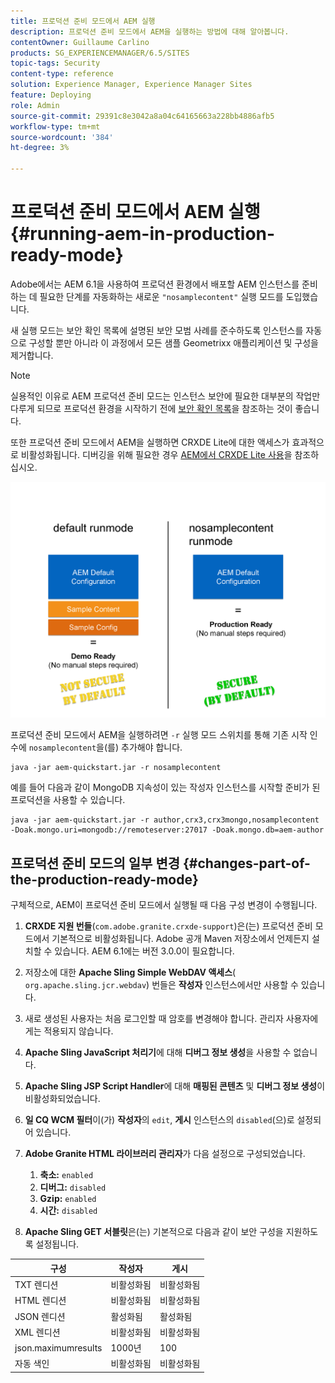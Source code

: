 ```yaml
---
title: 프로덕션 준비 모드에서 AEM 실행
description: 프로덕션 준비 모드에서 AEM을 실행하는 방법에 대해 알아봅니다.
contentOwner: Guillaume Carlino
products: SG_EXPERIENCEMANAGER/6.5/SITES
topic-tags: Security
content-type: reference
solution: Experience Manager, Experience Manager Sites
feature: Deploying
role: Admin
source-git-commit: 29391c8e3042a8a04c64165663a228bb4886afb5
workflow-type: tm+mt
source-wordcount: '384'
ht-degree: 3%

---
```


# 프로덕션 준비 모드에서 AEM 실행{#running-aem-in-production-ready-mode}

Adobe에서는 AEM 6.1을 사용하여 프로덕션 환경에서 배포할 AEM 인스턴스를 준비하는 데 필요한 단계를 자동화하는 새로운 `"nosamplecontent"` 실행 모드를 도입했습니다.

새 실행 모드는 보안 확인 목록에 설명된 보안 모범 사례를 준수하도록 인스턴스를 자동으로 구성할 뿐만 아니라 이 과정에서 모든 샘플 Geometrixx 애플리케이션 및 구성을 제거합니다.

>[!NOTE]
>
>실용적인 이유로 AEM 프로덕션 준비 모드는 인스턴스 보안에 필요한 대부분의 작업만 다루게 되므로 프로덕션 환경을 시작하기 전에 [보안 확인 목록](/help/sites-administering/security-checklist.md)을 참조하는 것이 좋습니다.
>
>또한 프로덕션 준비 모드에서 AEM을 실행하면 CRXDE Lite에 대한 액세스가 효과적으로 비활성화됩니다. 디버깅을 위해 필요한 경우 [AEM에서 CRXDE Lite 사용](/help/sites-administering/enabling-crxde-lite.md)을 참조하십시오.

![chlimage_1-83](assets/chlimage_1-83a.png)

프로덕션 준비 모드에서 AEM을 실행하려면 `-r` 실행 모드 스위치를 통해 기존 시작 인수에 `nosamplecontent`을(를) 추가해야 합니다.

```shell
java -jar aem-quickstart.jar -r nosamplecontent
```

예를 들어 다음과 같이 MongoDB 지속성이 있는 작성자 인스턴스를 시작할 준비가 된 프로덕션을 사용할 수 있습니다.

```shell
java -jar aem-quickstart.jar -r author,crx3,crx3mongo,nosamplecontent -Doak.mongo.uri=mongodb://remoteserver:27017 -Doak.mongo.db=aem-author
```

## 프로덕션 준비 모드의 일부 변경 {#changes-part-of-the-production-ready-mode}

구체적으로, AEM이 프로덕션 준비 모드에서 실행될 때 다음 구성 변경이 수행됩니다.

1. **CRXDE 지원 번들**(`com.adobe.granite.crxde-support`)은(는) 프로덕션 준비 모드에서 기본적으로 비활성화됩니다. Adobe 공개 Maven 저장소에서 언제든지 설치할 수 있습니다. AEM 6.1에는 버전 3.0.0이 필요합니다.

1. 저장소에 대한 **Apache Sling Simple WebDAV 액세스**( `org.apache.sling.jcr.webdav`) 번들은 **작성자** 인스턴스에서만 사용할 수 있습니다.

1. 새로 생성된 사용자는 처음 로그인할 때 암호를 변경해야 합니다. 관리자 사용자에게는 적용되지 않습니다.
1. **Apache Sling JavaScript 처리기**&#x200B;에 대해 **디버그 정보 생성**&#x200B;을 사용할 수 없습니다.

1. **Apache Sling JSP Script Handler**&#x200B;에 대해 **매핑된 콘텐츠** 및 **디버그 정보 생성**&#x200B;이 비활성화되었습니다.

1. **일 CQ WCM 필터**&#x200B;이(가) **작성자**&#x200B;의 `edit`, **게시** 인스턴스의 `disabled`(으)로 설정되어 있습니다.

1. **Adobe Granite HTML 라이브러리 관리자**&#x200B;가 다음 설정으로 구성되었습니다.

   1. **축소:** `enabled`
   1. **디버그:** `disabled`
   1. **Gzip:** `enabled`
   1. **시간:** `disabled`

1. **Apache Sling GET 서블릿**&#x200B;은(는) 기본적으로 다음과 같이 보안 구성을 지원하도록 설정됩니다.

| **구성** | **작성자** | **게시** |
|---|---|---|
| TXT 렌디션 | 비활성화됨 | 비활성화됨 |
| HTML 렌디션 | 비활성화됨 | 비활성화됨 |
| JSON 렌디션 | 활성화됨 | 활성화됨 |
| XML 렌디션 | 비활성화됨 | 비활성화됨 |
| json.maximumresults | 1000년 | 100 |
| 자동 색인 | 비활성화됨 | 비활성화됨 |
